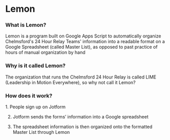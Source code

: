 # Lemon

<h3> What is Lemon? </h3>
Lemon is a program built on Google Apps Script to automatically organize Chelmsford's 24 Hour Relay Teams' information into a readable format on a Google Spreadsheet (called Master List), as opposed to past practice of hours of manual organization by hand

<h3> Why is it called Lemon? </h3>
The organization that runs the Chelmsford 24 Hour Relay is called LIME (Leadership in Motion Everywhere), so why not call it Lemon?

<h3> How does it work? </h3>
1. People sign up on Jotform

2. Jotform sends the forms’ information into a Google spreadsheet 

3. The spreadsheet information is then organized onto the formatted Master List through Lemon
